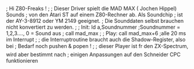 ; Hi Z80-Freaks !
;
; Dieser Driver spielt die MAD MAX ( Jochen Hippel) Sounds
; von den Atari ST auf einem Z80-Rechner ab. Als Soundchip
; ist der AY-3-8912 oder YM 2149 geeignet.
; Die Sounddaten selbst brauchen nicht konvertiert zu werden.
;
; Init:	ld a,Soundnummer ;Soundnummer = 1,2,3...., 0 = Sound aus
;       call mad_max
;
; Play: call mad_max+6	 ;alle 20 ms im Interrupt
;
; die Interruptroutine braucht auch die Shadow-Register, also bei
; Bedarf noch pushen & popen !
;
; dieser Player ist fr den ZX-Spectrum, wird aber bestimmt nach
; einigen Anpassungen auf den Schneider CPC funktionieren
